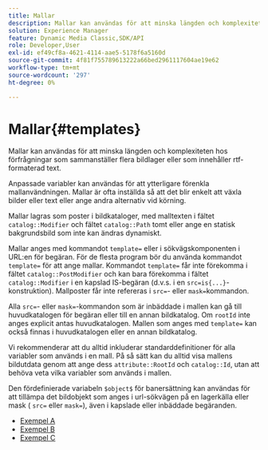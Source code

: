 ```yaml
---
title: Mallar
description: Mallar kan användas för att minska längden och komplexiteten hos förfrågningar som sammanställer flera bildlager eller som innehåller rtf-formaterad text.
solution: Experience Manager
feature: Dynamic Media Classic,SDK/API
role: Developer,User
exl-id: ef49cf8a-4621-4114-aae5-5178f6a5160d
source-git-commit: 4f81f755789613222a66bed2961117604ae19e62
workflow-type: tm+mt
source-wordcount: '297'
ht-degree: 0%

---
```


# Mallar{#templates}

Mallar kan användas för att minska längden och komplexiteten hos förfrågningar som sammanställer flera bildlager eller som innehåller rtf-formaterad text.

Anpassade variabler kan användas för att ytterligare förenkla mallanvändningen. Mallar är ofta inställda så att det blir enkelt att växla bilder eller text eller ange andra alternativ vid körning.

Mallar lagras som poster i bildkataloger, med malltexten i fältet `catalog::Modifier` och fältet `catalog::Path` tomt eller ange en statisk bakgrundsbild som inte kan ändras dynamiskt.

Mallar anges med kommandot `template=` eller i sökvägskomponenten i URL:en för begäran. För de flesta program bör du använda kommandot `template=` för att ange mallar. Kommandot `template=` får inte förekomma i fältet `catalog::PostModifier` och kan bara förekomma i fältet `catalog::Modifier` i en kapslad IS-begäran (d.v.s. i en `src=is{...}`-konstruktion). Mallposter får inte refereras i `src=`- eller `mask=`kommandon.

Alla `src=`- eller `mask=`-kommandon som är inbäddade i mallen kan gå till huvudkatalogen för begäran eller till en annan bildkatalog. Om `rootId` inte anges explicit antas huvudkatalogen. Mallen som anges med `template=` kan också finnas i huvudkatalogen eller en annan bildkatalog.

Vi rekommenderar att du alltid inkluderar standarddefinitioner för alla variabler som används i en mall. På så sätt kan du alltid visa mallens bildutdata genom att ange dess `attribute::RootId` och `catalog::Id`, utan att behöva veta vilka variabler som används i mallen.

Den fördefinierade variabeln `$object$` för banersättning kan användas för att tillämpa det bildobjekt som anges i url-sökvägen på en lagerkälla eller mask ( `src=` eller `mask=`), även i kapslade eller inbäddade begäranden.

* [Exempel A](r-example-a.md)
* [Exempel B](r-example-b.md)
* [Exempel C](r-example-c.md)
